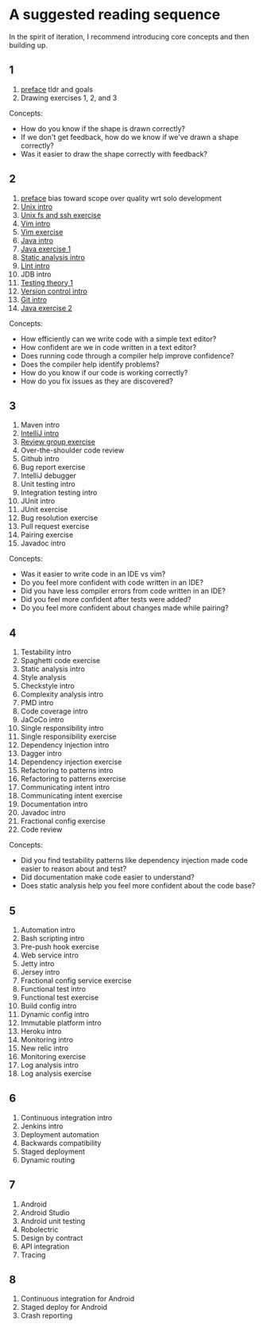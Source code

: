# A suggested reading sequence

In the spirit of iteration, I recommend introducing core concepts and then building up.

## 1

1. [preface](preface.md) tldr and goals
1. Drawing exercises 1, 2, and 3

Concepts:

* How do you know if the shape is drawn correctly?
* If we don't get feedback, how do we know if we've drawn a shape correctly?
* Was it easier to draw the shape correctly with feedback?

## 2

1. [preface](preface.md) bias toward scope over quality wrt solo development
1. [Unix intro](tools/unix.md)
1. [Unix fs and ssh exercise](](exercises/unix.md))
1. [Vim intro](tools/vim.md)
1. [Vim exercise](tools/vim.md)
1. [Java intro](tools/java.md)
1. [Java exercise 1](exercises/java.md)
1. [Static analysis intro](static_analysis/README.md)
1. [Lint intro](static_analysis/lint.md)
1. JDB intro
1. [Testing theory 1](testing/README.md)
1. [Version control intro](version_control/README.md)
1. [Git intro](tools/git.md)
1. [Java exercise 2](exercises/java.md)

Concepts:
* How efficiently can we write code with a simple text editor?
* How confident are we in code written in a text editor?
* Does running code through a compiler help improve confidence?
* Does the compiler help identify problems?
* How do you know if our code is working correctly?
* How do you fix issues as they are discovered?

## 3

1. Maven intro
1. [IntelliJ intro](tools/intellij)
1. [Review group exercise](exercises/grouper.md)
1. Over-the-shoulder code review
1. Github intro
1. Bug report exercise
1. IntelliJ debugger
1. Unit testing intro
1. Integration testing intro
1. JUnit intro
1. JUnit exercise
1. Bug resolution exercise
1. Pull request exercise
1. Pairing exercise
1. Javadoc intro

Concepts:
* Was it easier to write code in an IDE vs vim?
* Do you feel more confident with code written in an IDE?
* Did you have less compiler errors from code written in an IDE?
* Did you feel more confident after tests were added?
* Do you feel more confident about changes made while pairing?

## 4

1. Testability intro
1. Spaghetti code exercise
1. Static analysis intro
1. Style analysis
1. Checkstyle intro
1. Complexity analysis intro
1. PMD intro
1. Code coverage intro
1. JaCoCo intro
1. Single responsibility intro
1. Single responsibility exercise
1. Dependency injection intro
1. Dagger intro
1. Dependency injection exercise
1. Refactoring to patterns intro
1. Refactoring to patterns exercise
1. Communicating intent intro
1. Communicating intent exercise
1. Documentation intro
1. Javadoc intro
1. Fractional config exercise
1. Code review

Concepts:
* Did you find testability patterns like dependency injection made code easier to reason about and test?
* Did documentation make code easier to understand?
* Does static analysis help you feel more confident about the code base?

## 5

1. Automation intro
1. Bash scripting intro
1. Pre-push hook exercise
1. Web service intro
1. Jetty intro
1. Jersey intro
1. Fractional config service exercise
1. Functional test intro
1. Functional test exercise
1. Build config intro
1. Dynamic config intro
1. Immutable platform intro
1. Heroku intro
1. Monitoring intro
1. New relic intro
1. Monitoring exercise
1. Log analysis intro
1. Log analysis exercise

## 6

1. Continuous integration intro
1. Jenkins intro
1. Deployment automation
1. Backwards compatibility
1. Staged deployment
1. Dynamic routing

## 7

1. Android
2. Android Studio
3. Android unit testing
4. Robolectric
5. Design by contract
6. API integration
7. Tracing

## 8

1. Continuous integration for Android
1. Staged deploy for Android
1. Crash reporting




